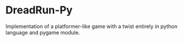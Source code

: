 # DreadRun-Py
Implementation of a platformer-like game with a twist entirely in python language and pygame module.
